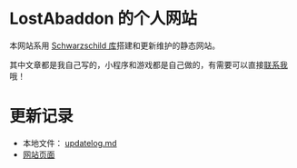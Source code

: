 # LostAbaddon 的个人网站

本网站系用 [Schwarzschild 库](https://github.com/LostAbaddon/Schwarzschild)搭建和更新维护的静态网站。

其中文章都是我自己写的，小程序和游戏都是自己做的，有需要可以直接[联系我](lostabaddon@gmail.com)哦！

# 更新记录

-	本地文件： [updatelog.md](/data/updatelog.md)
-	[网站页面](https://lostabaddon.github.io/#/aboutMe)